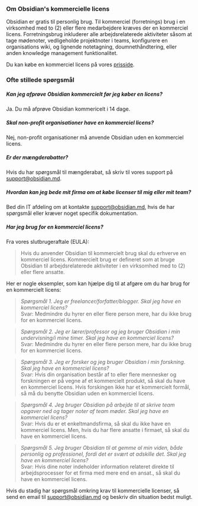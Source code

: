 ### Om Obsidian's kommercielle licens

Obsidian er gratis til personlig brug. Til kommerciel (forretnings) brug i en virksomhed med to (2) eller flere medarbejdere kræves der en kommerciel licens. Forretningsbrug inkluderer alle arbejdsrelaterede aktiviteter såsom at tage mødenoter, vedligeholde projektnoter i teams, konfigurere en organisations wiki, og lignende notetagning, doumnethåndtering, eller anden knowledge management funktionalitet.

Du kan købe en kommerciel licens på vores [prisside](https://obsidian.md/pricing).

### Ofte stillede spørgsmål

##### Kan jeg afprøve Obsidian kommercielt før jeg køber en licens?

Ja. Du må afprøve Obsidian kommericelt i 14 dage.

##### Skal non-profit organisationer have en kommerciel licens?

Nej, non-profit organisationer må anvende Obsidian uden en kommerciel licens. 

##### Er der mængderabatter?

Hvis du har spørgsmål til mængderabat, så skriv til vores support på support@obsidian.md.

##### Hvordan kan jeg bede mit firma om at købe licenser til mig eller mit team?

Bed din IT afdeling om at kontakte support@obsidian.md, hvis de har spørgsmål eller kræver noget specifik dokumentation.

##### Har jeg brug for en kommerciel licens?

Fra vores slutbrugeraftale (EULA):

> Hvis du anvender Obsidian til kommercielt brug skal du erhverve en kommerciel licens. Kommercielt brug er defineret som at bruge Obsidian til arbejdsrelaterede aktiviteter i en virksomhed med to (2) eller flere ansatte.

Her er nogle eksempler, som kan hjælpe dig til at afgøre om du har brug for en kommercielt licens:

> *Spørgsmål 1. Jeg er freelancer/forfatter/blogger. Skal jeg have en kommerciel licens?*
> \
> Svar: Medmindre du hyrer en eller flere person mere, har du ikke brug for en kommerciel licens.

> *Spørgsmål 2. Jeg er lærer/professor og jeg bruger Obsidian i min undervisning/i mine timer. Skal jeg have en kommerciel licens?*
> \
> Svar: Medmindre du hyrer en eller flere person mere, har du ikke brug for en kommerciel licens.

> *Spørgsmål 3. Jeg er forsker og jeg bruger Obsidian i min forskning. Skal jeg have en kommerciel licens?*
> \
> Svar: Hvis din organisation består af to eller flere mennesker og forskningen er på vegne af et kommercielt produkt, så skal du have en kommerciel licens. Hvis forskingen ikke har et kommercielt formål, så må du benytte Obsidian uden en kommerciel licens.

> *Spørgsmål 4. Jeg bruger Obsidian på arbejde til at skrive team opgaver ned og tager noter af team møder. Skal jeg have en kommerciel licens?*
> \
> Svar: Hvis du er et enkeltmandsfirma, så skal du ikke have en kommerciel licens. Men, hvis du har flere ansatte i firmaet, så skal du have en kommerciel licens. 

> *Spørgsmål 5. Jeg bruger Obsidian til at gemme al min viden, både personlig og professionel, fordi det er svært at adskille det. Skal jeg have en kommerciel licens?*
> \
> Svar: Hvis dine noter indeholder information relateret direkte til arbejdsprocesser for et firma med mere end en ansat., så skal du have en kommerciel licens.

Hvis du stadig har spørgsmål omkring krav til kommercielle licenser, så send en email til support@obsidian.md og beskriv din situation bedst muligt.
